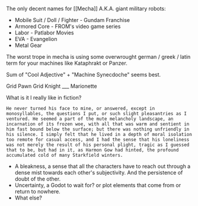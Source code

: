 The only decent names for [[Mecha]] A.K.A. giant military robots:
- Mobile Suit /  Doll / Fighter - Gundam Franchise
- Armored Core - FROM's video game series
- Labor - Patlabor Movies
- EVA - Evangelion
- Metal Gear

The worst trope in mecha is using some overwrought german / greek / latin term for your machines like Kataphrakt or Panzer.

Sum of "Cool Adjective" + "Machine Synecdoche" seems best.

Grid Pawn
Grid Knight
___ Marionette


What is it I really like in fiction?
```
He never turned his face to mine, or answered, except in monosyllables, the questions I put, or such slight pleasantries as I ventured. He seemed a part of the mute melancholy landscape, an incarnation of its frozen woe, with all that was warm and sentient in him fast bound below the surface; but there was nothing unfriendly in his silence. I simply felt that he lived in a depth of moral isolation too remote for casual access, and I had the sense that his loneliness was not merely the result of his personal plight, tragic as I guessed that to be, but had in it, as Harmon Gow had hinted, the profound accumulated cold of many Starkfield winters.
```
-  A bleakness, a sense that all the characters have to reach out through a dense mist towards each other's subjectivity. And the persistence of doubt of the other.
- Uncertainty, a Godot to wait for? or plot elements that come from or return to nowhere.
- What else?
